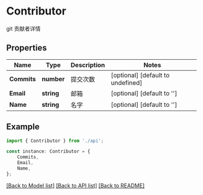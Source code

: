 # Contributor

git 贡献者详情

## Properties

Name | Type | Description | Notes
------------ | ------------- | ------------- | -------------
**Commits** | **number** | 提交次数 | [optional] [default to undefined]
**Email** | **string** | 邮箱 | [optional] [default to '']
**Name** | **string** | 名字 | [optional] [default to '']

## Example

```typescript
import { Contributor } from './api';

const instance: Contributor = {
    Commits,
    Email,
    Name,
};
```

[[Back to Model list]](../README.md#documentation-for-models) [[Back to API list]](../README.md#documentation-for-api-endpoints) [[Back to README]](../README.md)
